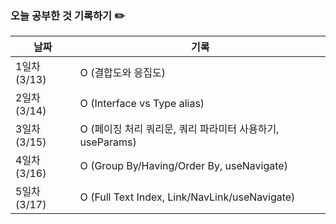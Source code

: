 ### 오늘 공부한 것 기록하기 ✏️
| 날짜 | 기록 |
| --- | --- |
| 1일차 (3/13) | O (결합도와 응집도) |
| 2일차 (3/14) | O (Interface vs Type alias) |
| 3일차 (3/15) | O (페이징 처리 쿼리문, 쿼리 파라미터 사용하기, useParams) |
| 4일차 (3/16) | O (Group By/Having/Order By, useNavigate) |
| 5일차 (3/17) | O (Full Text Index, Link/NavLink/useNavigate) |